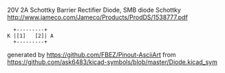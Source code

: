 20V 2A Schottky Barrier Rectifier Diode, SMB
diode Schottky
http://www.jameco.com/Jameco/Products/ProdDS/1538777.pdf


	  +---------+
	K |[1]   [2]| A
	  +---------+


generated by https://github.com/FBEZ/Pinout-AsciiArt from https://github.com/ask6483/kicad-symbols/blob/master/Diode.kicad_sym